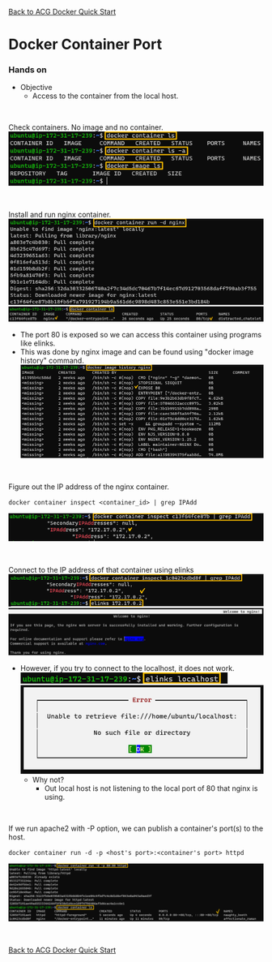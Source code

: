 [Back to ACG Docker Quick Start](../main.md)

# Docker Container Port

### Hands on
* Objective
  * Access to the container from the local host.

<br>

Check containers. No image and no container.   
![](images/001.png)

<br>

Install and run nginx container.    
![](images/002.png)    
![](images/003.png)   
* The port 80 is exposed so we can access this container using programs like elinks.
* This was done by nginx image and can be found using "docker image history" command.
  ![](images/004.png)

<br>

Figure out the IP address of the nginx container.
```
docker container inspect <container_id> | grep IPAdd
```
![](images/005.png)

<br>

Connect to the IP address of that container using elinks
![](images/006.png)   
![](images/007.png)   
* However, if you try to connect to the localhost, it does not work.
    ![](images/008.png)   
    ![](images/009.png)   
  * Why not?
    * Out local host is not listening to the local port of 80 that nginx is using.

<br>

If we run apache2 with -P option, we can publish a container's port(s) to the host.
```
docker container run -d -p <host's port>:<container's port> httpd
```
![](images/010.png)


<br>

[Back to ACG Docker Quick Start](../main.md)